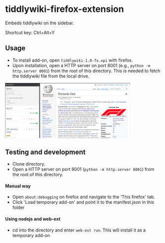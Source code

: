 # tiddlywiki-firefox-extension
Embeds tiddlywiki on the sidebar. 

Shortcut key: Ctrl+Alt+Y


## Usage

* To install add-on, open `tiddlywiki-1.0-fx.xpi` with firefox.
* Upon installation, open a HTTP server on port 8001 (e.g., `python -m http.server 8001`) from the root of this directory. This is needed to fetch the tiddlywiki file from the local drive.

<img src="screenshot.png" width="80%">


## Testing and development
* Clone directory. 
* Open a HTTP server on port 8001 (`python -m http.server 8001`) from the root of this directory.

#### Manual way
* Open `about:debugging` on firefox and navigate to the 'This firefox' tab.
* Click 'Load temporary add-on' and point it to the manifest.json in this folder

#### Using nodejs and web-ext
* cd into the directory and enter `web-ext run`. This will install it as a temporary add-on

